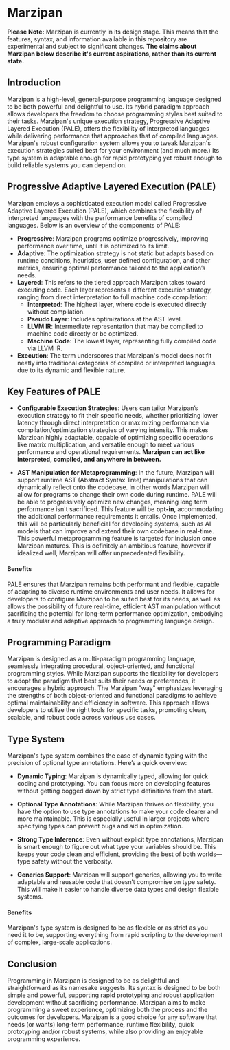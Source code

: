 # Marzipan

**Please Note:** Marzipan is currently in its design stage. This means that the features, syntax, and information available in this repository are experimental and subject to significant changes. **The claims about Marzipan below describe it's current aspirations, rather than its current state.**

## Introduction

Marzipan is a high-level, general-purpose programming language designed to be both powerful and delightful to use. Its hybrid paradigm approach allows developers the freedom to choose programming styles best suited to their tasks. Marzipan's unique execution strategy, Progressive Adaptive Layered Execution (PALE), offers the flexibility of interpreted languages while delivering performance that approaches that of compiled languages. Marzipan's robust configuration system allows you to tweak Marzipan's execution strategies suited best for your environment (and much more.) Its type system is adaptable enough for rapid prototyping yet robust enough to build reliable systems you can depend on.

## Progressive Adaptive Layered Execution (PALE)

Marzipan employs a sophisticated execution model called Progressive Adaptive Layered Execution (PALE), which combines the flexibility of interpreted languages with the performance benefits of compiled languages. Below is an overview of the components of PALE:

- **Progressive**: Marzipan programs optimize progressively, improving performance over time, until it is optimized to its limit.
- **Adaptive**: The optimization strategy is not static but adapts based on runtime conditions, heuristics, user defined configuration, and other metrics, ensuring optimal performance tailored to the application’s needs.
- **Layered**: This refers to the tiered approach Marzipan takes toward executing code. Each layer represents a different execution strategy, ranging from direct interpretation to full machine code compilation:
  - **Interpreted**: The highest layer, where code is executed directly without compilation.
  - **Pseudo Layer**: Includes optimizations at the AST level.
  - **LLVM IR**: Intermediate representation that may be compiled to machine code directly or be optimized.
  - **Machine Code**: The lowest layer, representing fully compiled code via LLVM IR.
- **Execution**: The term underscores that Marzipan's model does not fit neatly into traditional categories of compiled or interpreted languages due to its dynamic and flexible nature.

## Key Features of PALE

- **Configurable Execution Strategies**: Users can tailor Marzipan’s execution strategy to fit their specific needs, whether prioritizing lower latency through direct interpretation or maximizing performance via compilation/optimization strategies of varying intensity. This makes Marzipan highly adaptable, capable of optimizing specific operations like matrix multiplication, and versatile enough to meet various performance and operational requirements. **Marzipan can act like interpreted, compiled, and anywhere in between.**

- **AST Manipulation for Metaprogramming**: In the future, Marzipan will support runtime AST (Abstract Syntax Tree) manipulations that can dynamically reflect onto the codebase. In other words Marzipan will allow for programs to change their own code during runtime. PALE will be able to progressively optimize new changes, meaning long term performance isn't sacrificed. This feature will be **opt-in**, accommodating the additional performance requirements it entails. Once implemented, this will be particularly beneficial for developing systems, such as AI models that can improve and extend their own codebase in real-time. This powerful metaprogramming feature is targeted for inclusion once Marzipan matures. This is definitely an ambitious feature, however if idealized well, Marzipan will offer unprecedented flexibility.

#### Benefits

PALE ensures that Marzipan remains both performant and flexible, capable of adapting to diverse runtime environments and user needs. It allows for developers to configure Marzipan to be suited best for its needs, as well as allows the possibility of future real-time, efficient AST manipulation without sacrificing the potential for long-term performance optimization, embodying a truly modular and adaptive approach to programming language design.

## Programming Paradigm

Marzipan is designed as a multi-paradigm programming language, seamlessly integrating procedural, object-oriented, and functional programming styles. While Marzipan supports the flexibility for developers to adopt the paradigm that best suits their needs or preferences, it encourages a hybrid approach. The Marzipan "way" emphasizes leveraging the strengths of both object-oriented and functional paradigms to achieve optimal maintainability and efficiency in software. This approach allows developers to utilize the right tools for specific tasks, promoting clean, scalable, and robust code across various use cases.

## Type System

Marzipan's type system combines the ease of dynamic typing with the precision of optional type annotations. Here’s a quick overview:

- **Dynamic Typing**: Marzipan is dynamically typed, allowing for quick coding and prototyping. You can focus more on developing features without getting bogged down by strict type definitions from the start.

- **Optional Type Annotations**: While Marzipan thrives on flexibility, you have the option to use type annotations to make your code clearer and more maintainable. This is especially useful in larger projects where specifying types can prevent bugs and aid in optimization.

- **Strong Type Inference**: Even without explicit type annotations, Marzipan is smart enough to figure out what type your variables should be. This keeps your code clean and efficient, providing the best of both worlds—type safety without the verbosity.

- **Generics Support**: Marzipan will support generics, allowing you to write adaptable and reusable code that doesn’t compromise on type safety. This will make it easier to handle diverse data types and design flexible systems.

#### Benefits

Marzipan's type system is designed to be as flexible or as strict as you need it to be, supporting everything from rapid scripting to the development of complex, large-scale applications.

## Conclusion

Programming in Marzipan is designed to be as delightful and straightforward as its namesake suggests. Its syntax is designed to be both simple and powerful, supporting rapid prototyping and robust application development without sacrificing performance. Marzipan aims to make programming a sweet experience, optimizing both the process and the outcomes for developers. Marzipan is a good choice for any software that needs (or wants) long-term performance, runtime flexibility, quick prototyping and/or robust systems, while also providing an enjoyable programming experience.
